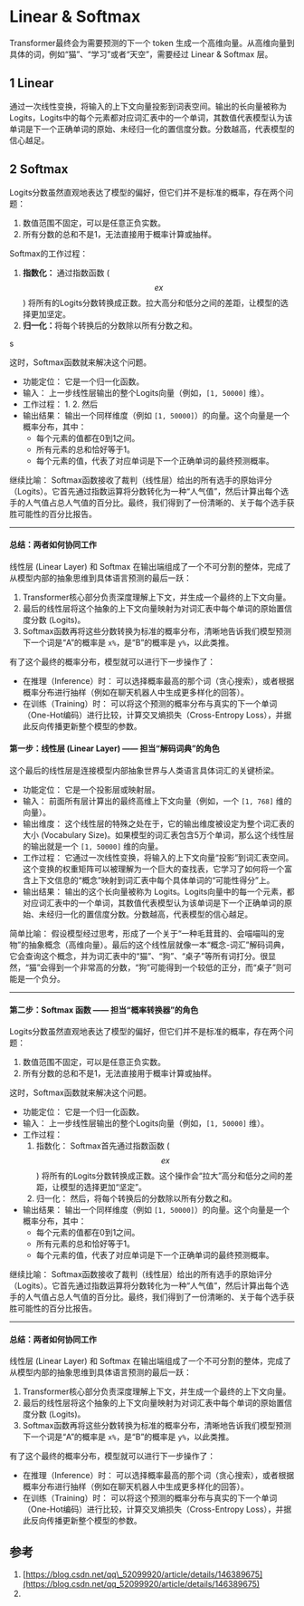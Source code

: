 # Linear & Softmax

Transformer最终会为需要预测的下一个 token 生成一个高维向量。从高维向量到具体的词，例如“猫”、“学习”或者“天空”，需要经过 Linear & Softmax 层。

## 1 Linear

通过一次线性变换，将输入的上下文向量投影到词表空间。输出的长向量被称为 Logits，Logits中的每个元素都对应词汇表中的一个单词，其数值代表模型认为该单词是下一个正确单词的原始、未经归一化的置信度分数。分数越高，代表模型的信心越足。

## 2 Softmax

Logits分数虽然直观地表达了模型的偏好，但它们并不是标准的概率，存在两个问题：

1. 数值范围不固定，可以是任意正负实数。
2. 所有分数的总和不是1，无法直接用于概率计算或抽样。

Softmax的工作过程：

1. **指数化：** 通过指数函数 ($$ex$$) 将所有的Logits分数转换成正数。拉大高分和低分之间的差距，让模型的选择更加坚定。
2. **归一化：**&#x5C06;每个转换后的分数除以所有分数之和。

s



这时，Softmax函数就来解决这个问题。

* 功能定位： 它是一个归一化函数。
* 输入： 上一步线性层输出的整个Logits向量（例如，`[1, 50000]` 维）。
* 工作过程：
  1.
  2. &#x20;然后
* 输出结果： 输出一个同样维度（例如 `[1, 50000]`）的向量。这个向量是一个概率分布，其中：
  * 每个元素的值都在0到1之间。
  * 所有元素的总和恰好等于1。
  * 每个元素的值，代表了对应单词是下一个正确单词的最终预测概率。

继续比喻： Softmax函数接收了裁判（线性层）给出的所有选手的原始评分（Logits）。它首先通过指数运算将分数转化为一种“人气值”，然后计算出每个选手的人气值占总人气值的百分比。最终，我们得到了一份清晰的、关于每个选手获胜可能性的百分比报告。

***

#### 总结：两者如何协同工作

线性层 (Linear Layer) 和 Softmax 在输出端组成了一个不可分割的整体，完成了从模型内部的抽象思维到具体语言预测的最后一跃：

1. Transformer核心部分负责深度理解上下文，并生成一个最终的上下文向量。
2. 最后的线性层将这个抽象的上下文向量映射为对词汇表中每个单词的原始置信度分数 (Logits)。
3. Softmax函数再将这些分数转换为标准的概率分布，清晰地告诉我们模型预测下一个词是“A”的概率是 `x%`，是“B”的概率是 `y%`，以此类推。

有了这个最终的概率分布，模型就可以进行下一步操作了：

* 在推理（Inference）时： 可以选择概率最高的那个词（贪心搜索），或者根据概率分布进行抽样（例如在聊天机器人中生成更多样化的回答）。
* 在训练（Training）时： 可以将这个预测的概率分布与真实的下一个单词（One-Hot编码）进行比较，计算交叉熵损失（Cross-Entropy Loss），并据此反向传播更新整个模型的参数。





#### 第一步：线性层 (Linear Layer) —— 担当“解码词典”的角色

这个最后的线性层是连接模型内部抽象世界与人类语言具体词汇的关键桥梁。

* 功能定位： 它是一个投影层或映射层。
* 输入： 前面所有层计算出的最终高维上下文向量（例如，一个 `[1, 768]` 维的向量）。
* 输出维度： 这个线性层的特殊之处在于，它的输出维度被设定为整个词汇表的大小 (Vocabulary Size)。如果模型的词汇表包含5万个单词，那么这个线性层的输出就是一个 `[1, 50000]` 维的向量。
* 工作过程： 它通过一次线性变换，将输入的上下文向量“投影”到词汇表空间。这个变换的权重矩阵可以被理解为一个巨大的查找表，它学习了如何将一个富含上下文信息的“概念”映射到词汇表中每个具体单词的“可能性得分”上。
* 输出结果： 输出的这个长向量被称为 Logits。Logits向量中的每一个元素，都对应词汇表中的一个单词，其数值代表模型认为该单词是下一个正确单词的原始、未经归一化的置信度分数。分数越高，代表模型的信心越足。

简单比喻： 假设模型经过思考，形成了一个关于“一种毛茸茸的、会喵喵叫的宠物”的抽象概念（高维向量）。最后的这个线性层就像一本“概念-词汇”解码词典，它会查询这个概念，并为词汇表中的“猫”、“狗”、“桌子”等所有词打分。很显然，“猫”会得到一个非常高的分数，“狗”可能得到一个较低的正分，而“桌子”则可能是一个负分。

***

#### 第二步：Softmax 函数 —— 担当“概率转换器”的角色

Logits分数虽然直观地表达了模型的偏好，但它们并不是标准的概率，存在两个问题：

1. 数值范围不固定，可以是任意正负实数。
2. 所有分数的总和不是1，无法直接用于概率计算或抽样。

这时，Softmax函数就来解决这个问题。

* 功能定位： 它是一个归一化函数。
* 输入： 上一步线性层输出的整个Logits向量（例如，`[1, 50000]` 维）。
* 工作过程：
  1. 指数化： Softmax首先通过指数函数 ($$ex$$) 将所有的Logits分数转换成正数。这个操作会“拉大”高分和低分之间的差距，让模型的选择更加“坚定”。
  2. 归一化： 然后，将每个转换后的分数除以所有分数之和。
* 输出结果： 输出一个同样维度（例如 `[1, 50000]`）的向量。这个向量是一个概率分布，其中：
  * 每个元素的值都在0到1之间。
  * 所有元素的总和恰好等于1。
  * 每个元素的值，代表了对应单词是下一个正确单词的最终预测概率。

继续比喻： Softmax函数接收了裁判（线性层）给出的所有选手的原始评分（Logits）。它首先通过指数运算将分数转化为一种“人气值”，然后计算出每个选手的人气值占总人气值的百分比。最终，我们得到了一份清晰的、关于每个选手获胜可能性的百分比报告。

***

#### 总结：两者如何协同工作

线性层 (Linear Layer) 和 Softmax 在输出端组成了一个不可分割的整体，完成了从模型内部的抽象思维到具体语言预测的最后一跃：

1. Transformer核心部分负责深度理解上下文，并生成一个最终的上下文向量。
2. 最后的线性层将这个抽象的上下文向量映射为对词汇表中每个单词的原始置信度分数 (Logits)。
3. Softmax函数再将这些分数转换为标准的概率分布，清晰地告诉我们模型预测下一个词是“A”的概率是 `x%`，是“B”的概率是 `y%`，以此类推。

有了这个最终的概率分布，模型就可以进行下一步操作了：

* 在推理（Inference）时： 可以选择概率最高的那个词（贪心搜索），或者根据概率分布进行抽样（例如在聊天机器人中生成更多样化的回答）。
* 在训练（Training）时： 可以将这个预测的概率分布与真实的下一个单词（One-Hot编码）进行比较，计算交叉熵损失（Cross-Entropy Loss），并据此反向传播更新整个模型的参数。

## 参考

1. [https://blog.csdn.net/qq\_52099920/article/details/146389675](https://blog.csdn.net/qq_52099920/article/details/146389675)
2.
